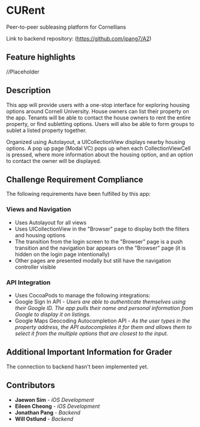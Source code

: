 # CURent

Peer-to-peer subleasing platform for Cornellians

Link to backend repository: (https://github.com/jpang7/A2)

## Feature highlights

//Placeholder

## Description

This app will provide users with a one-stop interface for exploring housing options around Cornell University. House owners can list their property on the app. Tenants will be able to contact the house owners to rent the entire property, or find subletting options. Users will also be able to form groups to sublet a listed property together.

Organized using Autolayout, a UICollectionView displays nearby housing options. A pop up page (Modal VC) pops up when  each CollectionViewCell is pressed, where more information about the housing option, and an option to contact the owner will be displayed.


## Challenge Requirement Compliance

The following requirements have been fulfilled by this app:

### Views and Navigation ###
* Uses Autolayout for all views
* Uses UICollectionView in the "Browser" page to display both the filters and housing options
* The transition from the login screen to the "Browser" page is a push transition and the navigation bar appears on the "Browser" page (it is hidden on the login page intentionally)
* Other pages are presented modally but still have the navigation controller visible

### API Integration ###
* Uses CocoaPods to manage the following integrations:
* Google Sign In API - *Users are able to authenticate themselves using their Google ID. The app pulls their name and personal information from Google to display it on listings.*
* Google Maps Geocoding Autocompletion API - *As the user types in the property address, the API autocompletes it for them and allows them to select it from the multiple options that are closest to the input.*


## Additional Important Information for Grader

The connection to backend hasn't been implemented yet.

## Contributors
* **Jaewon Sim** - *iOS Development*
* **Eileen Cheong** - *iOS Development*
* **Jonathan Pang** - *Backend*
* **Will Ostlund** - *Backend*
